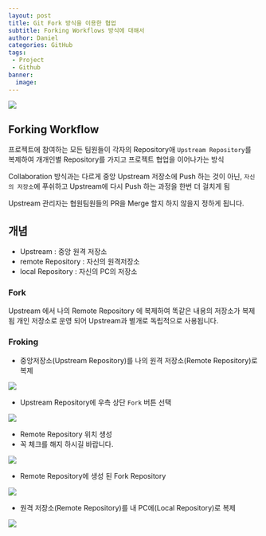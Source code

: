 ```yaml
---
layout: post
title: Git Fork 방식을 이용한 협업
subtitle: Forking Workflows 방식에 대해서
author: Daniel
categories: GitHub
tags: 
 - Project
 - Github
banner:
  image:
---
```

![](https://teamsparta.notion.site/image/https%3A%2F%2Fs3-us-west-2.amazonaws.com%2Fsecure.notion-static.com%2F573d499f-80ac-4e49-a243-d5079503ca40%2F3.png?table=block&id=d5e15def-1ac2-420f-9c62-49b36a9a637e&spaceId=83c75a39-3aba-4ba4-a792-7aefe4b07895&width=2000&userId=&cache=v2)

Forking Workflow
--

프로젝트에 참여하는 모든 팀원들이 각자의 Repository애 `Upstream Repository`를 복제하여 개개인별 Repository를 가지고 프로젝트 협업을 이어나가는 방식

Collaboration 방식과는 다르게 중앙 Upstream 저장소에 Push 하는 것이 아닌,
`자신의 저장소`에 푸쉬하고 Upstream에 다시 Push 하는 과정을 한번 더 걸치게 됨

Upstream 관리자는 협원팀원들의 PR을 Merge 할지 하지 않을지 정하게 됩니다.


개념
--
- Upstream : 중앙 원격 저장소
- remote Repository  : 자신의 원격저장소
- local Repository : 자신의 PC의 저장소

### Fork

Upstream 에서 나의 Remote Repository 에 복제하여 똑같은 내용의 저장소가 복제 됨
개인 저장소로 운영 되어 Upstream과 별개로 독립적으로 사용됩니다.


### Froking

- 중앙저장소(Upstream Repository)를 나의 원격 저장소(Remote Repository)로 복제

![](https://i.imgur.com/vJA5xXX.png)

- Upstream Repository에 우측 상단 `Fork` 버튼 선택

![](https://i.imgur.com/U0YBbDz.jpg)

- Remote Repository 위치 생성 
- 꼭 체크를 해지 하시길 바랍니다.

![](https://i.imgur.com/QlEHuSa.jpg)

- Remote Repository에 생성 된 Fork Repository

![](https://i.imgur.com/8juY0xV.jpg)

- 원격 저장소(Remote Repository)를 내 PC에(Local Repository)로 복제

![](https://i.imgur.com/kVTm3sn.png)

